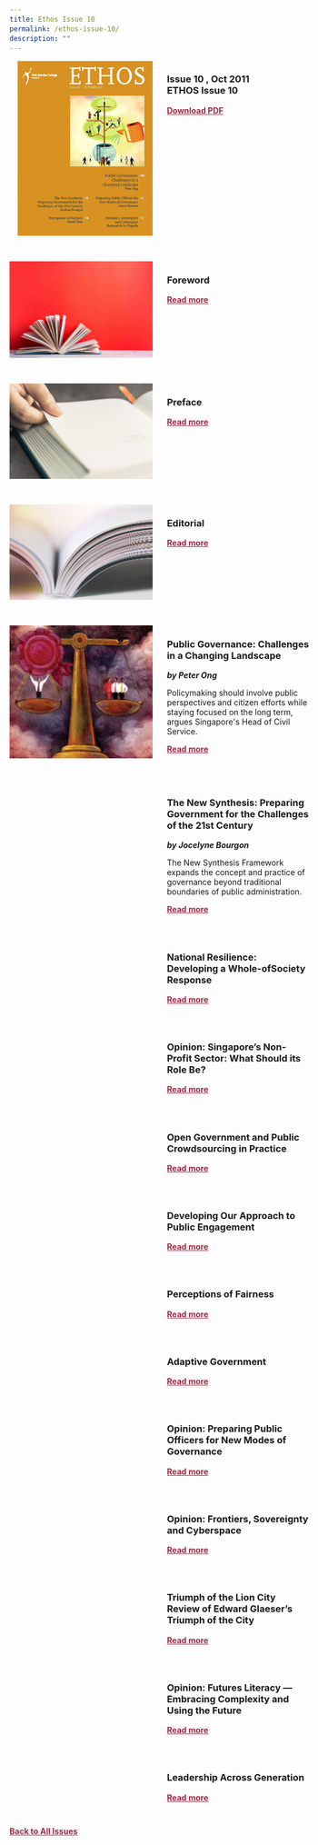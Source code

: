 ```yaml
---
title: Ethos Issue 10
permalink: /ethos-issue-10/
description: ""
---
```

<style>

.back a
{
	color: #9f2943;
	font-weight: bold;
	}
	
.cat
   {
   font-size: 15px;
   }

.text
{
	width: 50%;
}	
	
.img1 img
{
margin-top:25px;	
}	
	
.img img
{
margin-top:15px;	
}		
	
.button1 a
{
	color: #9f2943;
	font-weight:bold;
}
	

.grid-container {
	display: grid;
	grid-template-columns: 50% 50%;
	grid-column-gap: 5%;
	margin-bottom: 5%;
	}	
	
@media only screen and (max-width: 600px) {
	.grid-container {
		display: block;
	}
}	
</style>


<div class="grid-container">
	<div><img src="/images/Ethos_Thumbnails_Cover/ethosissue10.jpg"></div>
	<div>
		<h3>Issue 10 , Oct 2011<br>ETHOS Issue 10</h3>
		<p></p>
		<div class="button1"><a target="_blank" href="https://file.go.gov.sg/ethos-issue-10.pdf">Download PDF</a></div>
	</div>
</div>

<br>

<div class="grid-container">
	<div><img src="/images/Landing_Banner_Images/foreword.jpg"></div>
	<div>
		<h3>Foreword</h3>
		<b><i></i></b>
		<figcaption></figcaption>
		<p></p>
		<div class="button1"><a href="/ethos-issue-10/foreword/">Read more</a></div>
	</div>
</div>

<br>

<div class="grid-container">
	<div><img src="/images/Landing_Banner_Images/tile_preface_foreword.jpg"></div>
	<div>
		<h3>Preface</h3>
		<b><i></i></b>
		<p></p>
		<div class="button1"><a href="/ethos-issue-10/preface/">Read more</a></div>
	</div>
</div>

<br>

<div class="grid-container">
	<div><img src="/images/Landing_Banner_Images/tile_editorial.jpg"></div>
	<div>
		<h3>Editorial</h3>
		<b><i></i></b>
		<p></p>
		<div class="button1"><a href="/ethos-issue-10/editorial/">Read more</a></div>
	</div>
</div>

<br>

<div class="grid-container">
	<div><img src="/images/Ethos_Images/Ethos_Issue_10/Public_Governance_Challenges_In_A_Changing_Landscape.png"></div>
	<div>
		<h3>Public Governance: Challenges in a Changing Landscape</h3>
		<b><i>by Peter Ong</i></b>
		<p>Policymaking should involve public perspectives and citizen efforts while staying focused on the long term, argues Singapore's Head of Civil Service.</p>
		<div class="button1"><a href="/ethos-issue-10/public-governance-challenges-in-a-changing-landscape/">Read more</a></div>
	</div>
</div>

<br>

<div class="grid-container">
	<div><img src=""></div>
	<div>
		<h3>The New Synthesis: Preparing Government for the Challenges of the 21st Century</h3>
		<b><i>by Jocelyne Bourgon</i></b>
		<p>The New Synthesis Framework expands the concept and practice of governance beyond traditional boundaries of public administration.</p>
		<div class="button1"><a href="">Read more</a></div>
	</div>
</div>

<br>

<div class="grid-container">
	<div><img src=""></div>
	<div>
		<h3>National Resilience: Developing a Whole-ofSociety Response</h3>
		<b><i></i></b>
		<p></p>
		<div class="button1"><a href="">Read more</a></div>
	</div>
</div>

<br>

<div class="grid-container">
	<div><img src=""></div>
	<div>
		<h3>Opinion: Singapore’s Non-Profit Sector: What Should its Role Be?</h3>
		<b><i></i></b>
		<p></p>
		<div class="button1"><a href="">Read more</a></div>
	</div>
</div>

<br>

<div class="grid-container">
	<div><img src=""></div>
	<div>
		<h3>Open Government and Public Crowdsourcing in Practice</h3>
		<b><i></i></b>
		<p></p>
		<div class="button1"><a href="">Read more</a></div>
	</div>
</div>

<br>

<div class="grid-container">
	<div><img src=""></div>
	<div>
		<h3>Developing Our Approach to Public Engagement</h3>
		<b><i></i></b>
		<p></p>
		<div class="button1"><a href="">Read more</a></div>
	</div>
</div>

<br>

<div class="grid-container">
	<div><img src=""></div>
	<div>
		<h3>Perceptions of Fairness</h3>
		<b><i></i></b>
		<p></p>
		<div class="button1"><a href="">Read more</a></div>
	</div>
</div>

<br>

<div class="grid-container">
	<div><img src=""></div>
	<div>
		<h3>Adaptive Government</h3>
		<b><i></i></b>
		<p></p>
		<div class="button1"><a href="">Read more</a></div>
	</div>
</div>

<br>

<div class="grid-container">
	<div><img src=""></div>
	<div>
		<h3>Opinion: Preparing Public Officers for New Modes of Governance</h3>
		<b><i></i></b>
		<p></p>
		<div class="button1"><a href="">Read more</a></div>
	</div>
</div>

<br>

<div class="grid-container">
	<div><img src=""></div>
	<div>
		<h3>Opinion: Frontiers, Sovereignty and Cyberspace</h3>
		<b><i></i></b>
		<p></p>
		<div class="button1"><a href="">Read more</a></div>
	</div>
</div>

<br>

<div class="grid-container">
	<div><img src=""></div>
	<div>
		<h3>Triumph of the Lion City Review of Edward Glaeser’s Triumph of the City</h3>
		<b><i></i></b>
		<p></p>
		<div class="button1"><a href="">Read more</a></div>
	</div>
</div>

<br>

<div class="grid-container">
	<div><img src=""></div>
	<div>
		<h3>Opinion: Futures Literacy — Embracing Complexity and Using the Future</h3>
		<b><i></i></b>
		<p></p>
		<div class="button1"><a href="">Read more</a></div>
	</div>
</div>

<br>

<div class="grid-container">
	<div><img src=""></div>
	<div>
		<h3>Leadership Across Generation</h3>
		<b><i></i></b>
		<p></p>
		<div class="button1"><a href="">Read more</a></div>
	</div>
</div>

<br>

<div class="back">
<a href="/all-issues/">Back to All Issues</a>
</div>